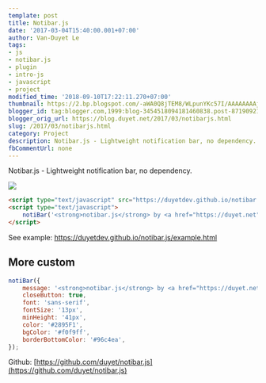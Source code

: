 ```yaml
---
template: post
title: Notibar.js
date: '2017-03-04T15:40:00.001+07:00'
author: Van-Duyet Le
tags:
- js
- notibar.js
- plugin
- intro-js
- javascript
- project
modified_time: '2018-09-10T17:22:11.270+07:00'
thumbnail: https://2.bp.blogspot.com/-aWA0Q8jTEM8/WLpunYKc57I/AAAAAAAAjz8/AoGD9qpGYaE1OHeqi5QrBJcgm0HCJgnOACLcB/s1600/Screenshot%2Bfrom%2B2017-03-04%2B14-35-54.png
blogger_id: tag:blogger.com,1999:blog-3454518094181460838.post-8719092157154756743
blogger_orig_url: https://blog.duyet.net/2017/03/notibarjs.html
slug: /2017/03/notibarjs.html
category: Project
description: Notibar.js - Lightweight notification bar, no dependency.  
fbCommentUrl: none 
---
```


Notibar.js - Lightweight notification bar, no dependency.   

[![](https://2.bp.blogspot.com/-aWA0Q8jTEM8/WLpunYKc57I/AAAAAAAAjz8/AoGD9qpGYaE1OHeqi5QrBJcgm0HCJgnOACLcB/s1600/Screenshot%2Bfrom%2B2017-03-04%2B14-35-54.png)](https://github.com/duyet/notibar.js)

```html
<script type="text/javascript" src="https://duyetdev.github.io/notibar.js/notibar.js"></script>
<script type="text/javascript">
    notiBar('<strong>notibar.js</strong> by <a href="https://duyet.net">duyetdev</a>  :))');
</script>
```
See example: https://duyetdev.github.io/notibar.js/example.html

## More custom ##

```js
notiBar({
    message: '<strong>notibar.js</strong> by <a href="https://duyet.net">duyetdev</a>  :))',
    closeButton: true,
    font: 'sans-serif',
    fontSize: '13px',
    minHeight: '41px',
    color: '#2895F1',
    bgColor: '#f0f9ff',
    borderBottomColor: '#96c4ea',
});
```

Github: [https://github.com/duyet/notibar.js](https://github.com/duyet/notibar.js)

